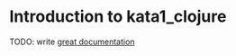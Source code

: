 # Introduction to kata1_clojure

TODO: write [great documentation](http://jacobian.org/writing/what-to-write/)
